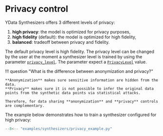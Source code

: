 # Privacy control

YData Synthesizers offers 3 different levels of privacy:

1. **high privacy**: the model is optimized for privacy purposes,
2. **high fidelity** (default): the model is optimized for high fidelity,
3. **balanced**: tradeoff between privacy and fidelity.

The default privacy level is high fidelity. The privacy level can be changed by the user at the moment a synthesizer level is trained by using the parameter [`privacy_level`](../reference/api/synthesizers/timeseries/#ydata.sdk.synthesizers.timeseries.TimeSeriesSynthesizer.fit).
The parameter expect a [`PrivacyLevel`](../reference/api/synthesizers/base/#privacylevel) value.


!!! question "What is the difference between anonymization and privacy?"

    **Anonymization** makes sure sensitive information are hidden from the data.    
    **Privacy** makes sure it is not possible to infer the original data points from the synthetic data points via statistical attacks.

    Therefore, for data sharing **anonymization** and **privacy** controls are complementary.



The example below demonstrates how to train a synthesizer configured for high privacy:

```python
--8<-- "examples/synthesizers/privacy_example.py"
```
